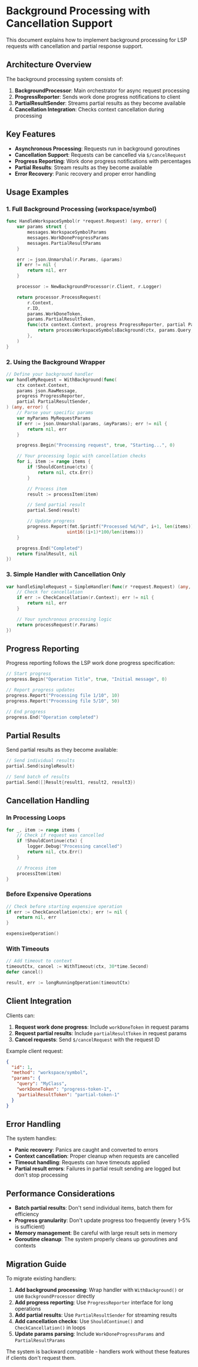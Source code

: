 # Background Processing with Cancellation Support

This document explains how to implement background processing for LSP requests with cancellation and partial response support.

## Architecture Overview

The background processing system consists of:

1. **BackgroundProcessor**: Main orchestrator for async request processing
2. **ProgressReporter**: Sends work done progress notifications to client
3. **PartialResultSender**: Streams partial results as they become available
4. **Cancellation Integration**: Checks context cancellation during processing

## Key Features

- **Asynchronous Processing**: Requests run in background goroutines
- **Cancellation Support**: Requests can be cancelled via `$/cancelRequest`
- **Progress Reporting**: Work done progress notifications with percentages
- **Partial Results**: Stream results as they become available
- **Error Recovery**: Panic recovery and proper error handling

## Usage Examples

### 1. Full Background Processing (workspace/symbol)

```go
func HandleWorkspaceSymbol(r *request.Request) (any, error) {
    var params struct {
        messages.WorkspaceSymbolParams
        messages.WorkDoneProgressParams
        messages.PartialResultParams
    }

    err := json.Unmarshal(r.Params, &params)
    if err != nil {
        return nil, err
    }

    processor := NewBackgroundProcessor(r.Client, r.Logger)

    return processor.ProcessRequest(
        r.Context,
        r.ID,
        params.WorkDoneToken,
        params.PartialResultToken,
        func(ctx context.Context, progress ProgressReporter, partial PartialResultSender) (any, error) {
            return processWorkspaceSymbolsBackground(ctx, params.Query, progress, partial, r.Logger)
        },
    )
}
```

### 2. Using the Background Wrapper

```go
// Define your background handler
var handleMyRequest = WithBackground(func(
    ctx context.Context,
    params json.RawMessage,
    progress ProgressReporter,
    partial PartialResultSender,
) (any, error) {
    // Parse your specific params
    var myParams MyRequestParams
    if err := json.Unmarshal(params, &myParams); err != nil {
        return nil, err
    }

    progress.Begin("Processing request", true, "Starting...", 0)

    // Your processing logic with cancellation checks
    for i, item := range items {
        if !ShouldContinue(ctx) {
            return nil, ctx.Err()
        }

        // Process item
        result := processItem(item)

        // Send partial result
        partial.Send(result)

        // Update progress
        progress.Report(fmt.Sprintf("Processed %d/%d", i+1, len(items)),
                       uint16((i+1)*100/len(items)))
    }

    progress.End("Completed")
    return finalResult, nil
})
```

### 3. Simple Handler with Cancellation Only

```go
var handleSimpleRequest = SimpleHandler(func(r *request.Request) (any, error) {
    // Check for cancellation
    if err := CheckCancellation(r.Context); err != nil {
        return nil, err
    }

    // Your synchronous processing logic
    return processRequest(r.Params)
})
```

## Progress Reporting

Progress reporting follows the LSP work done progress specification:

```go
// Start progress
progress.Begin("Operation Title", true, "Initial message", 0)

// Report progress updates
progress.Report("Processing file 1/10", 10)
progress.Report("Processing file 5/10", 50)

// End progress
progress.End("Operation completed")
```

## Partial Results

Send partial results as they become available:

```go
// Send individual results
partial.Send(singleResult)

// Send batch of results
partial.Send([]Result{result1, result2, result3})
```

## Cancellation Handling

### In Processing Loops

```go
for _, item := range items {
    // Check if request was cancelled
    if !ShouldContinue(ctx) {
        logger.Debug("Processing cancelled")
        return nil, ctx.Err()
    }

    // Process item
    processItem(item)
}
```

### Before Expensive Operations

```go
// Check before starting expensive operation
if err := CheckCancellation(ctx); err != nil {
    return nil, err
}

expensiveOperation()
```

### With Timeouts

```go
// Add timeout to context
timeoutCtx, cancel := WithTimeout(ctx, 30*time.Second)
defer cancel()

result, err := longRunningOperation(timeoutCtx)
```

## Client Integration

Clients can:

1. **Request work done progress**: Include `workDoneToken` in request params
2. **Request partial results**: Include `partialResultToken` in request params
3. **Cancel requests**: Send `$/cancelRequest` with the request ID

Example client request:

```json
{
  "id": 1,
  "method": "workspace/symbol",
  "params": {
    "query": "MyClass",
    "workDoneToken": "progress-token-1",
    "partialResultToken": "partial-token-1"
  }
}
```

## Error Handling

The system handles:

- **Panic recovery**: Panics are caught and converted to errors
- **Context cancellation**: Proper cleanup when requests are cancelled
- **Timeout handling**: Requests can have timeouts applied
- **Partial result errors**: Failures in partial result sending are logged but don't stop processing

## Performance Considerations

- **Batch partial results**: Don't send individual items, batch them for efficiency
- **Progress granularity**: Don't update progress too frequently (every 1-5% is sufficient)
- **Memory management**: Be careful with large result sets in memory
- **Goroutine cleanup**: The system properly cleans up goroutines and contexts

## Migration Guide

To migrate existing handlers:

1. **Add background processing**: Wrap handler with `WithBackground()` or use `BackgroundProcessor` directly
2. **Add progress reporting**: Use `ProgressReporter` interface for long operations
3. **Add partial results**: Use `PartialResultSender` for streaming results
4. **Add cancellation checks**: Use `ShouldContinue()` and `CheckCancellation()` in loops
5. **Update params parsing**: Include `WorkDoneProgressParams` and `PartialResultParams`

The system is backward compatible - handlers work without these features if clients don't request them.
